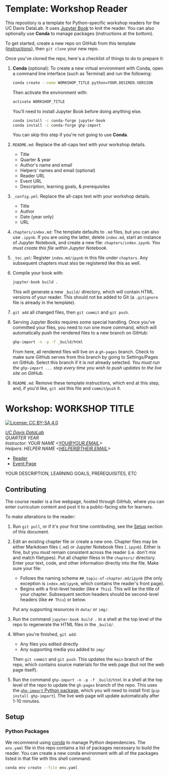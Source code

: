 # Template: Workshop Reader

This repository is a template for Python-specific workshop readers for the UC 
Davis DataLab. It uses [Jupyter Book][jb] to knit the reader. You can also 
optionally use **Conda** to manage packages (instructions at the bottom).

To get started, create a new repo on GitHub from this template
([instructions][gh]), then `git clone` your new repo.

[gh]: https://docs.github.com/en/github/creating-cloning-and-archiving-repositories/creating-a-repository-from-a-template
[jb]: https://jupyterbook.org/en/stable/intro.html

Once you've cloned the repo, here's a checklist of things to do to prepare it:

1. **Conda** (optional): To create a new virtual environment with Conda, open 
   a command line interface (such as Terminal) and run the following:

   ```sh
   conda create --name WORKSHOP_TITLE python=YOUR.DESIRED.VERSION
   ```

   Then activate the environment with:

   ```sh
   activate WORKSHOP_TITLE
   ```

   You'll need to install Jupyter Book before doing anything else. 

   ```sh
   conda install -c conda-forge jupyter-book
   conda install -c conda-forge ghp-import
   ```

   You can skip this step if you're not going to use **Conda**.

2. `README.md`: Replace the all-caps text with your workshop details.
   + Title
   + Quarter & year
   + Author's name and email
   + Helpers' names and email (optional)
   + Reader URL
   + Event URL
   + Description, learning goals, & prerequisites

3. `_config.yml`: Replace the all-caps text with your workshop details.
   + Title
   + Author
   + Date (year only)
   + URL

4. `chapters/index.md`: The template defaults to `.md` files, but you can 
   also use `.ipynb`. If you are using the latter, delete `index.md`, start 
   an instance of Jupyter Notebook, and create a new file: 
   `chapters/index.ipynb`. _You must create this file within Jupyter Notebook_.

5. `_toc.yml`: Register `index.md/ipynb` in this file under `chapters`. Any 
   subsequent chapters must also be registered like this as well.

6. Compile your book with:

   ```sh
   jupyter-book build .
   ``` 

   This will generate a new `_build/` directory, which will contain HTML 
   versions of your reader. This should not be added to Git (a `.gitignore` 
   file is already in the template).

7. `git add` all changed files, then `git commit` and `git push`.

8. Serving Jupyter Books requires some special handling. Once you've committed 
   your files, you need to run one more command, which will automatically push 
   the rendered files to a new branch on GitHub:

   ```sh
   ghp-import -n -p -f _build/html
   ```

   From here, all rendered files will live on a `gh-pages` branch. Check to
   make sure GitHub serves from this branch by going to Settings/Pages on 
   GitHub. Select this branch if it is not already selected. _You must run 
   the `ghp-import ...` step every time you wish to push updates to the live 
   site on GitHub._

9. `README.md`: Remove these template instructions, which end at this step, 
   and, if you'd like, `git add` this file and `commit`/`push` it.

# Workshop: WORKSHOP TITLE

[![License: CC BY-SA 4.0](https://img.shields.io/badge/License-CC_BY--SA_4.0-lightgrey.svg)](https://creativecommons.org/licenses/by-sa/4.0/)

_[UC Davis DataLab](https://datalab.ucdavis.edu/)_  
_QUARTER YEAR_  
_Instructor: YOUR NAME <<YOU@YOUR.EMAIL>>_  
_Helpers: HELPER NAME <<HELPER@THEIR.EMAIL>>_

* [Reader](https://ucdavisdatalab.github.io/YOUR_REPOSITORY/)
* [Event Page](https://datalab.ucdavis.edu/eventscalendar/YOUR_EVENT/)

YOUR DESCRIPTION, LEARNING GOALS, PREREQUISITES, ETC

## Contributing

The course reader is a live webpage, hosted through GitHub, where you can enter
curriculum content and post it to a public-facing site for learners.

To make alterations to the reader:

1.  Run `git pull`, or if it's your first time contributing, see the
    [Setup](#setup) section of this document.

2.  Edit an existing chapter file or create a new one. Chapter files may be 
    either Markdown files (`.md`) or Jupyter Notebook files (`.ipynb`). Either 
    is fine, but you must remain consistent across the reader (i.e. don't mix 
    and match filetypes). Put all chapter filess in the `chapters/` directory.
    Enter your text, code, and other information directly into the file. Make 
    sure your file:

    - Follows the naming scheme `##_topic-of-chapter.md/ipynb` (the only 
      exception is `index.md/ipynb`, which contains the reader's front page).
    - Begins with a first-level header (like `# This`). This will be the title
      of your chapter. Subsequent section headers should be second-level
      headers (like `## This`) or below.

    Put any supporting resources in `data/` or `img/`.

3.  Run the command `jupyter-book build .` in a shell at the top level of the
    repo to regenerate the HTML files in the `_build/`.

4.  When you're finished, `git add`:
    - Any files you edited directly
    - Any supporting media you added to `img/`

    Then `git commit` and `git push`. This updates the `main` branch of the
    repo, which contains source materials for the web page (but not the web
    page itself).

5.  Run the command `ghp-import -n -p -f _build/html` in a shell at the top
    level of the repo to update the `gh-pages` branch of the repo. This uses
    the [`ghp-import` Python package][ghp-import], which you will need to
    install first (`pip install ghp-import`). The live web page will update
    automatically after 1-10 minutes.

[ghp-import]: https://github.com/c-w/ghp-import


## Setup

### Python Packages

We recommend using [conda][] to manage Python dependencies. The `env.yaml` file
in this repo contains a list of packages necessary to build the reader. You can
create a new conda environment with all of the packages listed in that file
with this shell command:

```sh
conda env create --file env.yaml
```

[conda]: https://docs.conda.io/en/latest/
